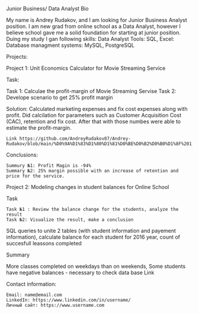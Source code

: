 Junior Business/ Data Analyst
Bio

My name is Andrey Rudakov, and I am looking for Junior Business Analyst position. I am new grad from online school as a Data Analyst, however I believe school gave me a solid foundation for starting at junior position.
Duing my study I gan following skills:
    Data Analyst Tools: SQL, Excel:
    Database managment systems: MySQL, PostgreSQL


Projects:

Project 1: Unit Economics Calculator for Movie Streaming Service 

Task:

   Task 1: Calculae the profit-margin of Movie Streaming Servise
   Task 2: Develope scenario to get 25% profit margin

Solution:
Calculated marketing expenses and fix cost expenses along with profit. Did calcilation for parameters such as Customer Acquisition Cost (CAC), retention and fix cost. After that with those numbes were able to estimate the profit-margin.

    Link https://github.com/AndreyRudakov87/Andrey-Rudakov/blob/main/%D0%9A%D1%83%D1%80%D1%81%D0%BE%D0%B2%D0%B0%D1%8F%201.xlsx 
Conclusions:

    Summury №1: Profit Magin is -94%
    Summary №2: 25% margin possible with an increase of retention and price for the service.


Project 2: Modeling changes in student balances for Online School

Task

    Task №1 : Review the balance change for the students, analyze the result
    Task №2: Visualize the result, make a conclusion

SQL queries to unite 2 tables (with student information and payement information), calculate balance for each student for 2016 year, count of succesfull leassons completed
   

Summary

   More classes completed on weekdays than on weekends,
   Some students have negative balances - necessary to check data base
   Link 

Contact information:

    Email: name@email.com
    LinkedIn: https://www.linkedin.com/in/username/
    Личный сайт: https://www.username.com

